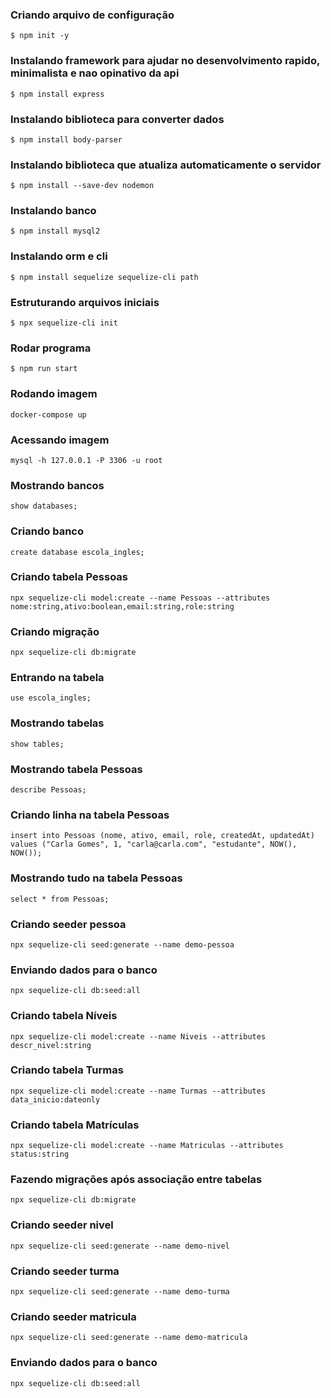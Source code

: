 ### Criando arquivo de configuração
```
$ npm init -y
```
### Instalando framework para ajudar no desenvolvimento rapido, minimalista e nao opinativo da api
```
$ npm install express 
```
### Instalando biblioteca para converter dados
```
$ npm install body-parser
```
### Instalando biblioteca que atualiza automaticamente o servidor
```
$ npm install --save-dev nodemon
```
### Instalando banco
```
$ npm install mysql2
```
### Instalando orm e cli
```
$ npm install sequelize sequelize-cli path
```
### Estruturando arquivos iniciais
```
$ npx sequelize-cli init
```
### Rodar programa
```
$ npm run start
```
### Rodando imagem
```
docker-compose up
```
### Acessando imagem
```
mysql -h 127.0.0.1 -P 3306 -u root
```
### Mostrando bancos
```
show databases;
```
### Criando banco
```
create database escola_ingles;
```
### Criando tabela Pessoas
```
npx sequelize-cli model:create --name Pessoas --attributes nome:string,ativo:boolean,email:string,role:string
```
### Criando migração
```
npx sequelize-cli db:migrate
```
### Entrando na tabela
```
use escola_ingles;
```
### Mostrando tabelas
```
show tables;
```
### Mostrando tabela Pessoas
```
describe Pessoas;
```
### Criando linha na tabela Pessoas
```
insert into Pessoas (nome, ativo, email, role, createdAt, updatedAt) values ("Carla Gomes", 1, "carla@carla.com", "estudante", NOW(), NOW());
```
### Mostrando tudo na tabela Pessoas
```
select * from Pessoas;
```
### Criando seeder pessoa
```
npx sequelize-cli seed:generate --name demo-pessoa
```
### Enviando dados para o banco
```
npx sequelize-cli db:seed:all
```
### Criando tabela Níveis
```
npx sequelize-cli model:create --name Niveis --attributes descr_nivel:string
```
### Criando tabela Turmas
```
npx sequelize-cli model:create --name Turmas --attributes data_inicio:dateonly
```
### Criando tabela Matrículas
```
npx sequelize-cli model:create --name Matriculas --attributes status:string
```
### Fazendo migrações após associação entre tabelas
```
npx sequelize-cli db:migrate
```
### Criando seeder nivel
```
npx sequelize-cli seed:generate --name demo-nivel
```
### Criando seeder turma
```
npx sequelize-cli seed:generate --name demo-turma
```
### Criando seeder matricula
```
npx sequelize-cli seed:generate --name demo-matricula
```
### Enviando dados para o banco
```
npx sequelize-cli db:seed:all
```
